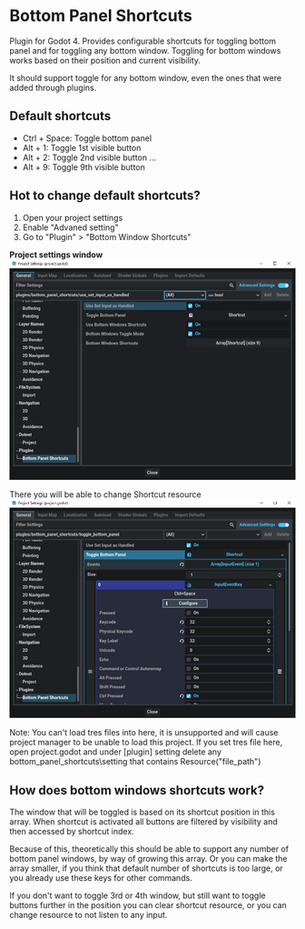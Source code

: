 # Bottom Panel Shortcuts

Plugin for Godot 4. Provides configurable shortcuts for toggling bottom panel and for toggling any bottom window. Toggling for bottom windows works based on their position and current visibility.

It should support toggle for any bottom window, even the ones that were added through plugins.

## Default shortcuts
- Ctrl + Space: Toggle bottom panel
- Alt + 1: Toggle 1st visible button
- Alt + 2: Toggle 2nd visible button
...
- Alt + 9: Toggle 9th visible button

## Hot to change default shortcuts?
1. Open your project settings
2. Enable "Advaned setting"
3. Go to "Plugin" > "Bottom Window Shortcuts"

**Project settings window**
<br>
<img src="screenshots/settings.png" >
<br>

There you will be able to change Shortcut resource
<br>
<img src="screenshots/configure.png" >
<br>

Note: You can't load tres files into here, it is unsupported and will cause project manager to be unable to load this project. If you set tres file here, open project.godot and under \[plugin\] setting delete any bottom_panel_shortcuts\\setting that contains Resource("file_path")

## How does bottom windows shortcuts work?
The window that will be toggled is based on its shortcut position in this array. When shortcut is activated all buttons are filtered by visibility and then accessed by shortcut index.
 
Because of this, theoretically this should be able to support any number of bottom panel windows, by way of growing this array. Or you can make the array smaller, if you think that default number of shortcuts is too large, or you already use these keys for other commands.

If you don't want to toggle 3rd or 4th window, but still want to toggle buttons further in the position you can clear shortcut resource, or you can change resource to not listen to any input.